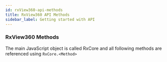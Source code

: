 ```yaml
---
id: rxView360-api-methods
title: RxView360 API Methods
sidebar_label: Getting started with API
---
```


### RxView360 Methods

The main JavaScript object is called RxCore and all following methods are referenced using `RxCore.<Method>`
